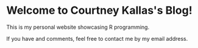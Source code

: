 # Welcome to Courtney Kallas's Blog!

This is my personal website showcasing R programming.

If you have and comments, feel free to contact me by my email address.
